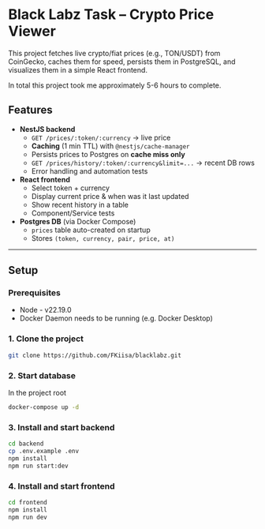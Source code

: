# Black Labz Task – Crypto Price Viewer

This project fetches live crypto/fiat prices (e.g., TON/USDT) from CoinGecko, caches them for speed, persists them in PostgreSQL, and visualizes them in a simple React frontend.

In total this project took me approximately 5-6 hours to complete.

## Features

- **NestJS backend**
  - `GET /prices/:token/:currency` → live price
  - **Caching** (1 min TTL) with `@nestjs/cache-manager`
  - Persists prices to Postgres on **cache miss only**
  - `GET /prices/history/:token/:currency&limit=...` → recent DB rows
  - Error handling and automation tests
- **React frontend**
  - Select token + currency
  - Display current price & when was it last updated
  - Show recent history in a table
  - Component/Service tests
- **Postgres DB** (via Docker Compose)
  - `prices` table auto-created on startup
  - Stores `(token, currency, pair, price, at)`

---

## Setup

### Prerequisites

- Node - v22.19.0
- Docker Daemon needs to be running (e.g. Docker Desktop)

### 1. Clone the project

```bash
git clone https://github.com/FKiisa/blacklabz.git
```

### 2. Start database

In the project root
```bash
docker-compose up -d
```

### 3. Install and start backend

```bash
cd backend
cp .env.example .env
npm install
npm run start:dev
```

### 4. Install and start frontend

```bash
cd frontend
npm install
npm run dev
```
